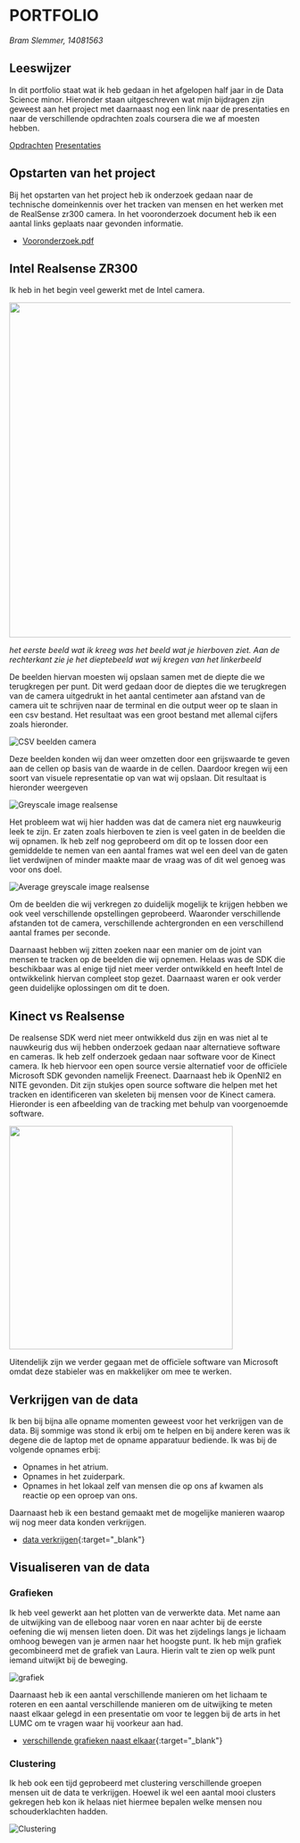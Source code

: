 # PORTFOLIO
*Bram Slemmer, 14081563*

## Leeswijzer
In dit portfolio staat wat ik heb gedaan in het afgelopen half jaar in de Data Science minor.
Hieronder staan uitgeschreven wat mijn bijdragen zijn geweest aan het project met daarnaast nog een link naar de presentaties en naar de verschillende opdrachten zoals coursera die we af moesten hebben.

[Opdrachten](https://bram4370.github.io/portfolioDataScience/Opdrachten/Opdrachten)
[Presentaties](https://bram4370.github.io/portfolioDataScience/Presentaties/Presentatie)


## Opstarten van het project

Bij het opstarten van het project heb ik onderzoek gedaan naar de technische domeinkennis over het tracken van mensen en het werken met de RealSense zr300 camera. In het vooronderzoek document heb ik een aantal links geplaats naar gevonden informatie.
- [Vooronderzoek.pdf](documents/Aanpak_vooronderzoek.pdf)
## Intel Realsense ZR300

Ik heb in het begin veel gewerkt met de Intel camera.

<img src=/images/Printscreen_camera.png width="600" he3ght="300">

*het eerste beeld wat ik kreeg was het beeld wat je hierboven ziet. Aan de rechterkant zie je het dieptebeeld wat wij kregen van het linkerbeeld*

De beelden hiervan moesten wij opslaan samen met de diepte die we terugkregen per punt. Dit werd gedaan door de dieptes die we terugkregen van de camera uitgedrukt in het aantal centimeter aan afstand van de camera uit te schrijven naar de terminal en die output weer op te slaan in een csv bestand. Het resultaat was een groot bestand met allemal cijfers zoals hieronder.

![CSV beelden camera](/images/combined_frames_csv.png)

Deze beelden konden wij dan weer omzetten door een grijswaarde te geven aan de cellen op basis van de waarde in de cellen. Daardoor kregen wij een soort van visuele representatie op van wat wij opslaan. Dit resultaat is hieronder weergeven

![Greyscale image realsense](/images/Frame1.png)

Het probleem wat wij hier hadden was dat de camera niet erg nauwkeurig leek te zijn. Er zaten zoals hierboven te zien is veel gaten in de beelden die wij opnamen. Ik heb zelf nog geprobeerd om dit op te lossen door een gemiddelde te nemen van een aantal frames wat wel een deel van de gaten liet verdwijnen of minder maakte maar de vraag was of dit wel genoeg was voor ons doel.

![Average greyscale image realsense](/images/Frame_average.png)

Om de beelden die wij verkregen zo duidelijk mogelijk te krijgen hebben we ook veel verschillende opstellingen geprobeerd. Waaronder verschillende afstanden tot de camera, verschillende achtergronden en een verschillend aantal frames per seconde.

Daarnaast hebben wij zitten zoeken naar een manier om de joint van mensen te tracken op de beelden die wij opnemen. Helaas was de SDK die beschikbaar was al enige tijd niet meer verder ontwikkeld en heeft Intel de ontwikkelink hiervan compleet stop gezet. Daarnaast waren er ook verder geen duidelijke oplossingen om dit te doen.

## Kinect vs Realsense
De realsense SDK werd niet meer ontwikkeld dus zijn en was niet al te nauwkeurig dus wij hebben onderzoek gedaan naar alternatieve software en cameras. Ik heb zelf onderzoek gedaan naar software voor de Kinect camera. Ik heb hiervoor een open source versie alternatief voor de officïele Microsoft SDK gevonden namelijk Freenect. Daarnaast heb ik OpenNI2 en NITE gevonden. Dit zijn stukjes open source software die helpen met het tracken en identificeren van skeleten bij mensen voor de Kinect camera. Hieronder is een afbeelding van de tracking met behulp van voorgenoemde software.

<img src=/images/Freenect_good_tracking.png width="400" height="400"> 

Uitendelijk zijn we verder gegaan met de officïele software van Microsoft omdat deze stabieler was en makkelijker om mee te werken.

## Verkrijgen van de data

Ik ben bij bijna alle opname momenten geweest voor het verkrijgen van de data. Bij sommige was stond ik erbij om te helpen en bij andere keren was ik degene die de laptop met de opname apparatuur bediende. Ik was bij de volgende opnames erbij:

* Opnames in het atrium.
* Opnames in het zuiderpark.
* Opnames in het lokaal zelf van mensen die op ons af kwamen als reactie op een oproep van ons.

Daarnaast heb ik een bestand gemaakt met de mogelijke manieren waarop wij nog meer data konden verkrijgen.
- [data verkrijgen](documents/Data_genereren.pdf){:target="_blank"}

## Visualiseren van de data
### Grafieken
Ik heb veel gewerkt aan het plotten van de verwerkte data. Met name aan de uitwijking van de elleboog naar voren en naar achter bij de eerste oefening die wij mensen lieten doen. Dit was het zijdelings langs je lichaam omhoog bewegen van je armen naar het hoogste punt. Ik heb mijn grafiek gecombineerd met de grafiek van Laura. Hierin valt te zien op welk punt iemand uitwijkt bij de beweging.

![grafiek](images/grafiek.png)

Daarnaast heb ik een aantal verschillende manieren om het lichaam te roteren en een aantal verschillende manieren om de uitwijking te meten naast elkaar gelegd in een presentatie om voor te leggen bij de arts in het LUMC om te vragen waar hij voorkeur aan had.

- [verschillende grafieken naast elkaar](documents/P1-P2_verschillende_algoritmes_hoeken_elleboog.pdf){:target="_blank"}

### Clustering
Ik heb ook een tijd geprobeerd met clustering verschillende groepen mensen uit de data te verkrijgen. Hoewel ik wel een aantal mooi clusters gekregen heb kon ik helaas niet hiermee bepalen welke mensen nou schouderklachten hadden.

![Clustering](images/clustering.png)
